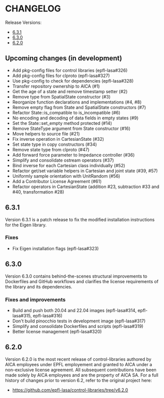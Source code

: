 # CHANGELOG

Release Versions:
- [6.3.1](#631)
- [6.3.0](#630)
- [6.2.0](#620)

## Upcoming changes (in development)

- Add pkg-config files for control libraries (epfl-lasa#326)
- Add pkg-config files for clproto (epfl-lasa#327)
- Use pkg-config to check for dependencies (epfl-lasa#328)
- Transfer repository ownership to AICA (#1)
- Get the age of a state and remove timestamp setter (#2)
- Remove type from SpatialState constructor (#3)
- Reorganize function declarations and implementations (#4, #8)
- Remove empty flag from State and SpatialState constructors (#7)
- Refactor State::is_compatible to is_incompatible (#6)
- No encoding and decoding of data fields in empty states (#9)
- Set the State::set_empty method protected (#14)
- Remove StateType argument from State constructor (#16)
- Move helpers to source file (#21)
- Fix inverse operation in CartesianState (#32)
- Set state type in copy constructors (#34)
- Remove state type from clproto (#47)
- Add forward force parameter to Impedance controller (#36)
- Simplify and consolidate ostream operators (#37)
- Bind inverse for each Cartesian class individually (#52)
- Refactor get/set variable helpers in Cartesian and joint state (#39, #57)
- Uniformly sample orientation with UnitRandom (#56)
- Add a Contributor License Agreement (#61)
- Refactor operators in CartesianState (addition #23, subtraction #33 and #40, transformation #28)

## 6.3.1

Version 6.3.1 is a patch release to fix the modified installation instructions for the Eigen library.

### Fixes

- Fix Eigen installation flags (epfl-lasa#323)

## 6.3.0

Version 6.3.0 contains behind-the-scenes structural improvements to Dockerfiles and GitHub workflows
and clarifies the license requirements of the library and its dependencies.

### Fixes and improvements

- Build and push both 20.04 and 22.04 images (epfl-lasa#314, epfl-lasa#315, epfl-lasa#316)
- Don't build pinocchio tests in development image (epfl-lasa#317)
- Simplify and consolidate Dockerfiles and scripts (epfl-lasa#319)
- Better license management (epfl-lasa#320)

## 6.2.0

Version 6.2.0 is the most recent release of control-libraries authored by AICA employees under EPFL employement
and granted to AICA under a non-exclusive license agreement. All subsequent contributions have been made solely by
AICA employees and are the property of AICA SA. For a full history of changes prior to version 6.2, refer to
the original project here:

- https://github.com/epfl-lasa/control-libraries/tree/v6.2.0